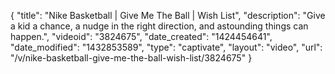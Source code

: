 {
    "title": "Nike Basketball | Give Me The Ball | Wish List",
    "description": "Give a kid a chance, a nudge in the right direction, and astounding things can happen.",
    "videoid": "3824675",
    "date_created": "1424454641",
    "date_modified": "1432853589",
    "type": "captivate",
    "layout": "video",
    "url": "\/v\/nike-basketball-give-me-the-ball-wish-list\/3824675"
}